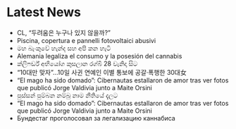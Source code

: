 # Latest News
-  CL, “두려움은 누구나 있지 않을까?”
-  Piscina, copertura e pannelli fotovoltaici abusivi
-  මහ බැංකුවේ හැන්ද සහ අපි කන හැටි
-  Alemania legaliza el consumo y la posesión del cannabis
-  ක්ලිෆර්ඩ් අභියෝග කුසලාන රග්බි 28 වැනිදා සිට
-  “10대만 맞자”…10일 사귄 연예인 이별 통보에 공갈·폭행한 30대女
-  “El mago ha sido domado”: Cibernautas estallaron de amor tras ver fotos que publicó Jorge Valdivia junto a Maite Orsini
-  පුස්සන් පුම්බන නම්බු නාම නීතියේ දැලට
-  “El mago ha sido domado”: Cibernautas estallaron de amor tras ver fotos que publicó Jorge Valdivia junto a Maite Orsini
-  Бундестаг проголосовал за легализацию каннабиса
